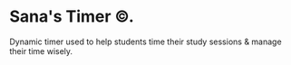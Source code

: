 # Sana's Timer ©.
Dynamic timer used to help students time their study sessions & manage their time wisely.
